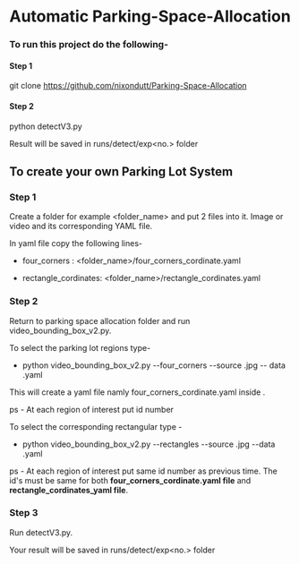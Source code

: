 # Automatic Parking-Space-Allocation

### To run this project do the following- 

#### Step 1 

git clone https://github.com/nixondutt/Parking-Space-Allocation

#### Step 2

python detectV3.py

Result will be saved in runs/detect/exp<no.> folder 

## To create your own Parking Lot System

### Step 1
Create a folder for example <folder_name> and put 2 files into it. Image or video and its corresponding YAML file. 

In yaml file copy the following lines-

  - four_corners : <folder_name>/four_corners_cordinate.yaml
  
  - rectangle_cordinates: <folder_name>/rectangle_cordinates.yaml
  
### Step 2
Return to parking space allocation folder and run video_bounding_box_v2.py.

To select the parking lot regions type-

  - python video_bounding_box_v2.py --four_corners --source <image file_name>.jpg -- data <yaml file name>.yaml 

This will create a yaml file namly four_corners_cordinate.yaml inside <folder>.
 
ps - At each region of interest put id number

To select the corresponding rectangular type - 
  
  - python video_bounding_box_v2.py --rectangles --source <imgae file_name>.jpg --data <yaml file name>.yaml

ps - At each region of interest put same id number as previous time. The id's must be same for both **four_corners_cordinate.yaml file** and **rectangle_cordinates_yaml file**.

### Step 3

Run detectV3.py.

Your result will be saved in runs/detect/exp<no.> folder
